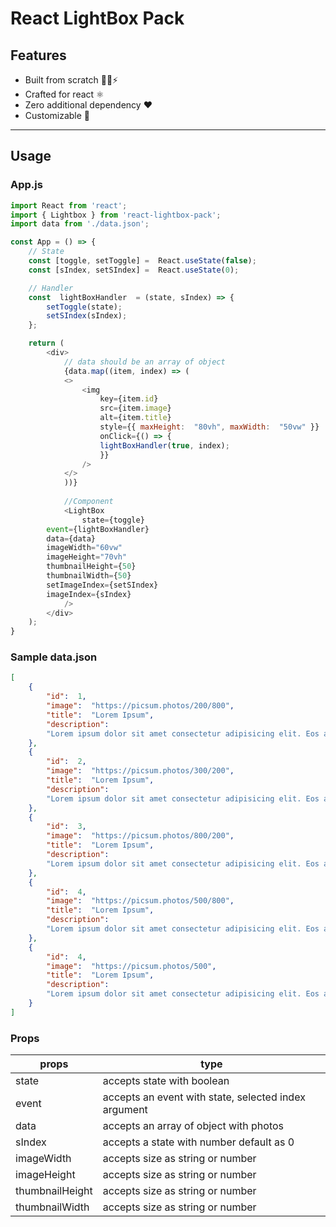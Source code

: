 # React LightBox Pack
## Features
- Built from scratch 👨‍💻⚡
- Crafted for react ⚛
- Zero additional dependency ❤
- Customizable 🎨
<hr />

## Usage

### App.js

```javascript
import React from 'react';
import { Lightbox } from 'react-lightbox-pack';
import data from './data.json';

const App = () => {
	// State
	const [toggle, setToggle] =  React.useState(false);
	const [sIndex, setSIndex] =  React.useState(0);

	// Handler
	const  lightBoxHandler  = (state, sIndex) => {
		setToggle(state);
		setSIndex(sIndex);
	};

	return (
		<div>
			// data should be an array of object
			{data.map((item, index) => (
			<>
				<img
					key={item.id}
					src={item.image}
					alt={item.title}
					style={{ maxHeight:  "80vh", maxWidth:  "50vw" }}
					onClick={() => {
					lightBoxHandler(true, index);
					}}
				/>
			</>
			))}
			
			//Component
			<LightBox
				state={toggle}
        event={lightBoxHandler}
        data={data}
        imageWidth="60vw"
        imageHeight="70vh"
        thumbnailHeight={50}
        thumbnailWidth={50}
        setImageIndex={setSIndex}
        imageIndex={sIndex}
			/>
		</div>
	);
}
```

### Sample data.json

```json
[
	{
		"id":  1,
		"image":  "https://picsum.photos/200/800",
		"title":  "Lorem Ipsum",
		"description":
		"Lorem ipsum dolor sit amet consectetur adipisicing elit. Eos assumenda, velit explicabo non at consequuntur accusamus hic optio alias error nisi sunt sint veniam aperiam similique dolor fugit itaque minima!"
	},
	{
		"id":  2,
		"image":  "https://picsum.photos/300/200",
		"title":  "Lorem Ipsum",
		"description":
		"Lorem ipsum dolor sit amet consectetur adipisicing elit. Eos assumenda, velit explicabo non at consequuntur accusamus hic optio alias error nisi sunt sint veniam aperiam similique dolor fugit itaque minima!"
	},
	{
		"id":  3,
		"image":  "https://picsum.photos/800/200",
		"title":  "Lorem Ipsum",
		"description":
		"Lorem ipsum dolor sit amet consectetur adipisicing elit. Eos assumenda, velit explicabo non at consequuntur accusamus hic optio alias error nisi sunt sint veniam aperiam similique dolor fugit itaque minima!"
	},
	{
		"id":  4,
		"image":  "https://picsum.photos/500/800",
		"title":  "Lorem Ipsum",
		"description":
		"Lorem ipsum dolor sit amet consectetur adipisicing elit. Eos assumenda, velit explicabo non at consequuntur accusamus hic optio alias error nisi sunt sint veniam aperiam similique dolor fugit itaque minima!"
	},
	{
		"id":  4,
		"image":  "https://picsum.photos/500",
		"title":  "Lorem Ipsum",
		"description":
		"Lorem ipsum dolor sit amet consectetur adipisicing elit. Eos assumenda, velit explicabo non at consequuntur accusamus hic optio alias error nisi sunt sint veniam aperiam similique dolor fugit itaque minima!"
	}
]
```

### Props

|props|type|
|--|--|
|state| accepts state with boolean|
|event| accepts an event with state, selected index argument|
|data| accepts an array of object with photos|
|sIndex|accepts a state with number default as 0|
|imageWidth|accepts size as string or number|
|imageHeight|accepts size as string or number|
|thumbnailHeight|accepts size as string or number|
|thumbnailWidth|accepts size as string or number|

